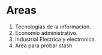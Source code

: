 # Areas

1. Tecnologias de la informacion.
2. Economio administrativo.
3. Industrial Electrica y electronica.
4. Area para probar stash